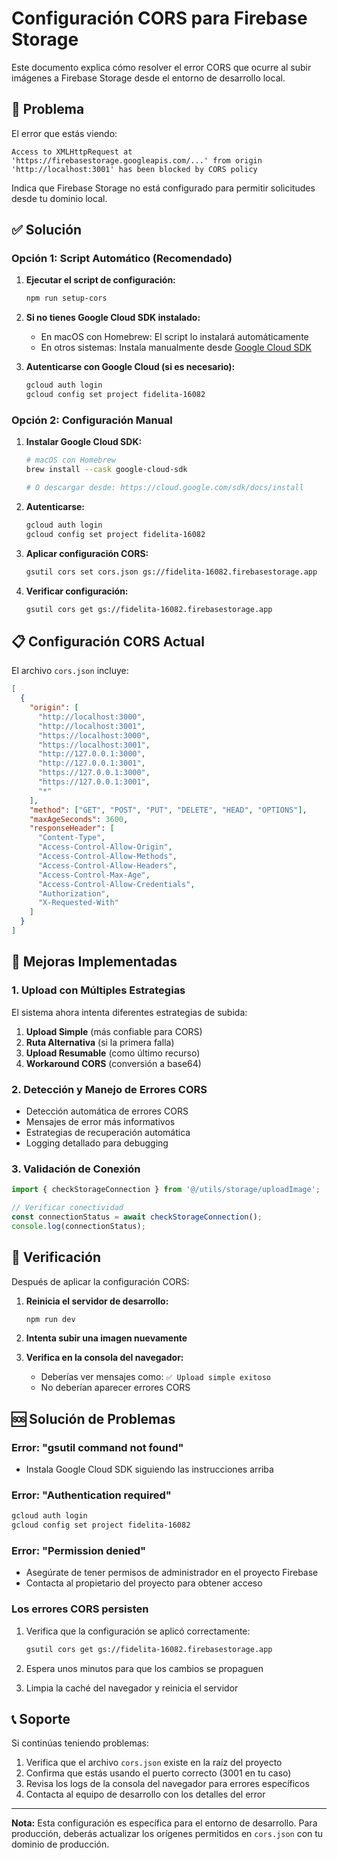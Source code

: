 # Configuración CORS para Firebase Storage

Este documento explica cómo resolver el error CORS que ocurre al subir imágenes a Firebase Storage desde el entorno de desarrollo local.

## 🚫 Problema

El error que estás viendo:
```
Access to XMLHttpRequest at 'https://firebasestorage.googleapis.com/...' from origin 'http://localhost:3001' has been blocked by CORS policy
```

Indica que Firebase Storage no está configurado para permitir solicitudes desde tu dominio local.

## ✅ Solución

### Opción 1: Script Automático (Recomendado)

1. **Ejecutar el script de configuración:**
   ```bash
   npm run setup-cors
   ```

2. **Si no tienes Google Cloud SDK instalado:**
   - En macOS con Homebrew: El script lo instalará automáticamente
   - En otros sistemas: Instala manualmente desde [Google Cloud SDK](https://cloud.google.com/sdk/docs/install)

3. **Autenticarse con Google Cloud (si es necesario):**
   ```bash
   gcloud auth login
   gcloud config set project fidelita-16082
   ```

### Opción 2: Configuración Manual

1. **Instalar Google Cloud SDK:**
   ```bash
   # macOS con Homebrew
   brew install --cask google-cloud-sdk
   
   # O descargar desde: https://cloud.google.com/sdk/docs/install
   ```

2. **Autenticarse:**
   ```bash
   gcloud auth login
   gcloud config set project fidelita-16082
   ```

3. **Aplicar configuración CORS:**
   ```bash
   gsutil cors set cors.json gs://fidelita-16082.firebasestorage.app
   ```

4. **Verificar configuración:**
   ```bash
   gsutil cors get gs://fidelita-16082.firebasestorage.app
   ```

## 📋 Configuración CORS Actual

El archivo `cors.json` incluye:

```json
[
  {
    "origin": [
      "http://localhost:3000",
      "http://localhost:3001",
      "https://localhost:3000",
      "https://localhost:3001",
      "http://127.0.0.1:3000",
      "http://127.0.0.1:3001",
      "https://127.0.0.1:3000",
      "https://127.0.0.1:3001",
      "*"
    ],
    "method": ["GET", "POST", "PUT", "DELETE", "HEAD", "OPTIONS"],
    "maxAgeSeconds": 3600,
    "responseHeader": [
      "Content-Type",
      "Access-Control-Allow-Origin",
      "Access-Control-Allow-Methods",
      "Access-Control-Allow-Headers",
      "Access-Control-Max-Age",
      "Access-Control-Allow-Credentials",
      "Authorization",
      "X-Requested-With"
    ]
  }
]
```

## 🔧 Mejoras Implementadas

### 1. Upload con Múltiples Estrategias

El sistema ahora intenta diferentes estrategias de subida:

1. **Upload Simple** (más confiable para CORS)
2. **Ruta Alternativa** (si la primera falla)
3. **Upload Resumable** (como último recurso)
4. **Workaround CORS** (conversión a base64)

### 2. Detección y Manejo de Errores CORS

- Detección automática de errores CORS
- Mensajes de error más informativos
- Estrategias de recuperación automática
- Logging detallado para debugging

### 3. Validación de Conexión

```typescript
import { checkStorageConnection } from '@/utils/storage/uploadImage';

// Verificar conectividad
const connectionStatus = await checkStorageConnection();
console.log(connectionStatus);
```

## 🚀 Verificación

Después de aplicar la configuración CORS:

1. **Reinicia el servidor de desarrollo:**
   ```bash
   npm run dev
   ```

2. **Intenta subir una imagen nuevamente**

3. **Verifica en la consola del navegador:**
   - Deberías ver mensajes como: `✅ Upload simple exitoso`
   - No deberían aparecer errores CORS

## 🆘 Solución de Problemas

### Error: "gsutil command not found"
- Instala Google Cloud SDK siguiendo las instrucciones arriba

### Error: "Authentication required"
```bash
gcloud auth login
gcloud config set project fidelita-16082
```

### Error: "Permission denied"
- Asegúrate de tener permisos de administrador en el proyecto Firebase
- Contacta al propietario del proyecto para obtener acceso

### Los errores CORS persisten
1. Verifica que la configuración se aplicó correctamente:
   ```bash
   gsutil cors get gs://fidelita-16082.firebasestorage.app
   ```

2. Espera unos minutos para que los cambios se propaguen

3. Limpia la caché del navegador y reinicia el servidor

## 📞 Soporte

Si continúas teniendo problemas:

1. Verifica que el archivo `cors.json` existe en la raíz del proyecto
2. Confirma que estás usando el puerto correcto (3001 en tu caso)
3. Revisa los logs de la consola del navegador para errores específicos
4. Contacta al equipo de desarrollo con los detalles del error

---

**Nota:** Esta configuración es específica para el entorno de desarrollo. Para producción, deberás actualizar los orígenes permitidos en `cors.json` con tu dominio de producción.
